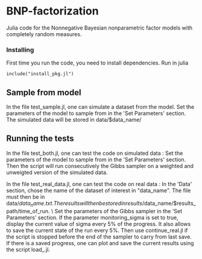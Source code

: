 # BNP-factorization


Julia code for the Nonnegative Bayesian nonparametric factor models with completely random measures.


### Installing

First time you run the code, you need to install dependencies. Run in julia

```
include("install_pkg.jl")
```

## Sample from model
In the file test_sample.jl, one can simulate a dataset from the model. Set the parameters of the model to sample from in the 'Set Parameters' section. The simulated data will be stored in data/$data_name/

## Running the tests

In the file test_both.jl, one can test the code on simulated data : Set the parameters of the model to sample from in the 'Set Parameters' section. 
Then the script will run consecutively the Gibbs sampler on a weighted and unweigted version of the simulated data.


In the file test_real_data.jl, one can test the code on real data :
	In the 'Data' section, chose the name of the dataset of interest in "data_name". The file must then be in data/$data_name.txt. The results will then be stored in results/$data_name/$results_path/time_of_run. \\
	Set the parameters of the Gibbs sampler in the 'Set Parameters' section. If the parameter monitoring_sigma is set to true, display the current value of sigma every 5% of the progress. It also allows to save the current state of the run every 5%. Then use continue_real.jl if the script is stopped before the end of the sampler to carry from last save. If there is a saved progress, one can plot and save the current results using the script load_.jl.


